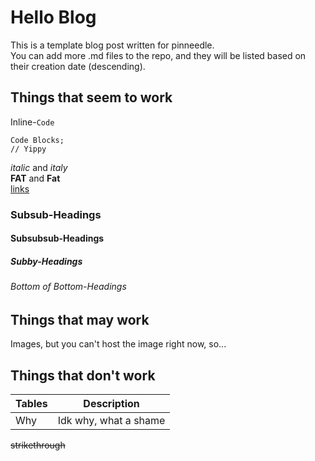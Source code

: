 # Hello Blog
This is a template blog post written for pinneedle.  
You can add more .md files to the repo, and they will be listed based on their creation date (descending).  
  
## Things that seem to work
Inline-`Code`
```
Code Blocks;
// Yippy
```
*italic* and _italy_  
**FAT** and __Fat__  
[links](https://github.com/LukasLichten/pinneedle)  
### Subsub-Headings
#### Subsubsub-Headings
##### Subby-Headings
###### Bottom of Bottom-Headings

## Things that may work
Images, but you can't host the image right now, so...

## Things that don't work
| Tables           | Description                                          |
|------------------|------------------------------------------------------|
| Why              | Idk why, what a shame                                |  
~~strikethrough~~
